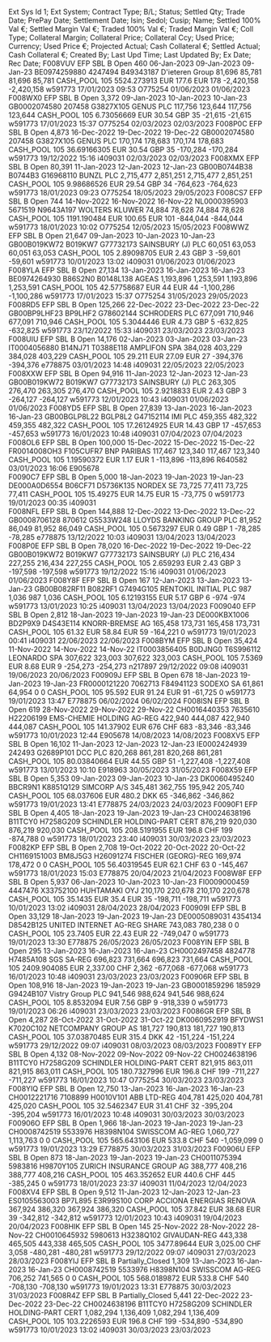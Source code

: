 Ext Sys Id 1;	Ext System;	Contract Type;	B/L;	Status;	Settled Qty;	Trade Date;	PrePay Date;	Settlement Date;	Isin;	Sedol; Cusip;	Name;	Settled 100% Val €;	Settled Margin Val €;	Traded 100% Val €;	Traded Margin Val €;	Coll Type;	Collateral Margin;	Collateral Price;	Collateral Ccy;	Used Price;	Currency;	Used Price €;	Projected Actual; Cash Collateral €;	Settled Actual; Cash Collateral €;	Created By;	Last Upd Time;	Last Updated By;	Ex Date;	Rec Date;
F008VUV	EFP	SBL	B	Open	460	06-Jan-2023	09-Jan-2023	09-Jan-23	BE0974259880	4247494	B49343187	D'ieteren Group	81,696	85,781	81,696	85,781	CASH_POOL	105	5524.273913	EUR	177.6	EUR	178	-2,420,158	-2,420,158	w591773	17/01/2023 09:53	O775254	01/06/2023	01/06/2023
F008WX0	EFP	SBL	B	Open	3,372	09-Jan-2023	10-Jan-2023	10-Jan-23	GB0002074580	207458	G3827X105	GENUS PLC	117,756	123,644	117,756	123,644	CASH_POOL	105	6.73056669	EUR	30.54	GBP	35	-21,615	-21,615	w591773	17/01/2023 15:37	O775254	02/03/2023	02/03/2023
F008P0C	EFP	SBL	B	Open	4,873	16-Dec-2022	19-Dec-2022	19-Dec-22	GB0002074580	207458	G3827X105	GENUS PLC	170,174	178,683	170,174	178,683	CASH_POOL	105	36.69166305	EUR	30.54	GBP	35	-170,284	-170,284	w591773	19/12/2022 15:16	i409031	02/03/2023	02/03/2023
F008XMX	EFP	SBL	B	Open	80,391	11-Jan-2023	12-Jan-2023	12-Jan-23	GB00B0744B38	B0744B3	G16968110	BUNZL PLC	2,715,477	2,851,251	2,715,477	2,851,251	CASH_POOL	105	9.98686526	EUR	29.54	GBP	34	-764,623	-764,623	w591773	18/01/2023 09:23	O775254	18/05/2023	29/05/2023
F008CS7	EFP	SBL	B	Open	744	14-Nov-2022	16-Nov-2022	16-Nov-22	NL0000395903	5671519	N9643A197	WOLTERS KLUWER	74,884	78,628	74,884	78,628	CASH_POOL	105	1191.190484	EUR	100.65	EUR	101	-844,044	-844,044	w591773	18/01/2023 10:02	O775254	12/05/2023	15/05/2023
F008WWZ	EFP	SBL	B	Open	21,647	09-Jan-2023	10-Jan-2023	10-Jan-23	GB00B019KW72	B019KW7	G77732173	SAINSBURY (J) PLC	60,051	63,053	60,051	63,053	CASH_POOL	105	2.89098705	EUR	2.43	GBP	3	-59,601	-59,601	w591773	10/01/2023 13:02	i409031	01/06/2023	01/06/2023
F008YLA	EFP	SBL	B	Open	27,134	13-Jan-2023	16-Jan-2023	16-Jan-23	BE0974264930	B86S2N0	B0148L138	AGEAS	1,193,896	1,253,591	1,193,896	1,253,591	CASH_POOL	105	42.57758687	EUR	44	EUR	44	-1,100,286	-1,100,286	w591773	17/01/2023 15:37	O775254	31/05/2023	29/05/2023
F008RD5	EFP	SBL	B	Open	125,266	22-Dec-2022	23-Dec-2022	23-Dec-22	GB00BP9LHF23	BP9LHF2	G78602144	SCHRODERS PLC	677,091	710,946	677,091	710,946	CASH_POOL	105	5.3044446	EUR	4.73	GBP	5	-632,825	-632,825	w591773	23/12/2022 15:33	i409031	23/03/2023	23/03/2023
F008UIU	EFP	SBL	B	Open	14,176	02-Jan-2023	03-Jan-2023	03-Jan-23	IT0004056880	B14NJ71	T0388E118	AMPLIFON SPA	384,028	403,229	384,028	403,229	CASH_POOL	105	29.211	EUR	27.09	EUR	27	-394,376	-394,376	e778875	03/01/2023 14:48	i409031	22/05/2023	22/05/2023
F008XXW	EFP	SBL	B	Open	94,916	11-Jan-2023	12-Jan-2023	12-Jan-23	GB00B019KW72	B019KW7	G77732173	SAINSBURY (J) PLC	263,305	276,470	263,305	276,470	CASH_POOL	105	2.9218833	EUR	2.43	GBP	3	-264,127	-264,127	w591773	12/01/2023 10:43	i409031	01/06/2023	01/06/2023
F008YD5	EFP	SBL	B	Open	27,839	13-Jan-2023	16-Jan-2023	16-Jan-23	GB00BGLP8L22	BGLP8L2	G47152114	IMI PLC	459,355	482,322	459,355	482,322	CASH_POOL	105	17.26124925	EUR	14.43	GBP	17	-457,653	-457,653	w591773	16/01/2023 10:48	i409031	07/04/2023	07/04/2023
F008OL6	EFP	SBL	B	Open	100,000	15-Dec-2022	15-Dec-2022	15-Dec-22	FR0014008OH3		F105CUFR7	BNP PARIBAS	117,467	123,340	117,467	123,340	CASH_POOL	105	1.19590372	EUR	1.17	EUR	1	-113,896	-113,896	R640582	03/01/2023 16:06	E905678		
F0090C7	EFP	SBL	B	Open	5,000	18-Jan-2023	19-Jan-2023	19-Jan-23	DE000A0D6554	B06CF71	D5736K135	NORDEX SE	73,725	77,411	73,725	77,411	CASH_POOL	105	15.49275	EUR	14.75	EUR	15	-73,775	0	w591773	19/01/2023 00:35	i409031		
F008NFL	EFP	SBL	B	Open	144,888	12-Dec-2022	13-Dec-2022	13-Dec-22	GB0008706128	870612	G5533W248	LLOYDS BANKING GROUP PLC	81,952	86,049	81,952	86,049	CASH_POOL	105	0.5673297	EUR	0.49	GBP	1	-78,285	-78,285	e778875	13/12/2022 10:03	i409031	13/04/2023	13/04/2023
F008P0E	EFP	SBL	B	Open	78,020	16-Dec-2022	19-Dec-2022	19-Dec-22	GB00B019KW72	B019KW7	G77732173	SAINSBURY (J) PLC	216,434	227,255	216,434	227,255	CASH_POOL	105	2.659293	EUR	2.43	GBP	3	-197,598	-197,598	w591773	19/12/2022 15:16	i409031	01/06/2023	01/06/2023
F008Y8F	EFP	SBL	B	Open	167	12-Jan-2023	13-Jan-2023	13-Jan-23	GB00B082RF11	B082RF1	G7494G105	RENTOKIL INITIAL PLC	987	1,036	987	1,036	CASH_POOL	105	6.12193155	EUR	5.17	GBP	6	-974	-974	w591773	13/01/2023 10:25	i409031	13/04/2023	13/04/2023
F009040	EFP	SBL	B	Open	2,812	18-Jan-2023	19-Jan-2023	19-Jan-23	DE000KBX1006	BD2P9X9	D4S43E114	KNORR-BREMSE AG	165,458	173,731	165,458	173,731	CASH_POOL	105	61.32	EUR	58.84	EUR	59	-164,221	0	w591773	19/01/2023 00:41	i409031	22/06/2023	22/06/2023
F008BYM	EFP	SBL	B	Open	35,424	11-Nov-2022	14-Nov-2022	14-Nov-22	IT0003856405	B0DJNG0	T6S996112	LEONARDO SPA	307,622	323,003	307,622	323,003	CASH_POOL	105	7.5369	EUR	8.68	EUR	9	-254,273	-254,273	n217897	29/12/2022 09:08	i409031	19/06/2023	20/06/2023
F00909J	EFP	SBL	B	Open	678	18-Jan-2023	19-Jan-2023	19-Jan-23	FR0000121220	7062713	F84941123	SODEXO SA	61,861	64,954	0	0	CASH_POOL	105	95.592	EUR	91.24	EUR	91	-61,725	0	w591773	19/01/2023 13:47	E778875	06/02/2024	06/02/2024
F008ISN	EFP	SBL	B	Open	619	28-Nov-2022	29-Nov-2022	29-Nov-22	CH0016440353	7635610	H22206199	EMS-CHEMIE HOLDING AG-REG	422,940	444,087	422,940	444,087	CASH_POOL	105	141.37902	EUR	676	CHF	683	-83,346	-83,346	w591773	10/01/2023 12:44	E905678	14/08/2023	14/08/2023
F008XV5	EFP	SBL	B	Open	16,102	11-Jan-2023	12-Jan-2023	12-Jan-23	IE0002424939	242493	G2689P101	DCC PLC	820,268	861,281	820,268	861,281	CASH_POOL	105	80.03840664	EUR	44.55	GBP	51	-1,227,408	-1,227,408	w591773	13/01/2023 10:10	E918963	30/05/2023	31/05/2023
F008X59	EFP	SBL	B	Open	5,353	09-Jan-2023	09-Jan-2023	10-Jan-23	DK0060495240	BBCR9N1	K8851Q129	SIMCORP A/S	345,481	362,755	195,942	205,740	CASH_POOL	105	68.037606	EUR	480.2	DKK	65	-346,862	-346,862	w591773	19/01/2023 13:41	E778875	24/03/2023	24/03/2023
F0090F1	EFP	SBL	B	Open	4,405	18-Jan-2023	19-Jan-2023	19-Jan-23	CH0024638196	B11TCY0	H7258G209	SCHINDLER HOLDING-PART CERT	876,219	920,030	876,219	920,030	CASH_POOL	105	208.5191955	EUR	196.8	CHF	199	-874,788	0	w591773	18/01/2023 23:40	i409031	30/03/2023	23/03/2023
F0082KP	EFP	SBL	B	Open	2,708	19-Oct-2022	20-Oct-2022	20-Oct-22	CH1169151003	BM8J5G3	H26091274	FISCHER (GEORG)-REG	169,974	178,472	0	0	CASH_POOL	105	56.40319545	EUR	62.1	CHF	63	0	-145,467	w591773	18/01/2023 15:03	E778875	20/04/2023	21/04/2023
F008W8F	EFP	SBL	B	Open	5,937	06-Jan-2023	10-Jan-2023	10-Jan-23	FI0009000459	4447476	X33752100	HUHTAMAKI OYJ	210,170	220,678	210,170	220,678	CASH_POOL	105	35.1435	EUR	35.4	EUR	35	-198,711	-198,711	w591773	10/01/2023 13:02	i409031	28/04/2023	28/04/2023
F00909I	EFP	SBL	B	Open	33,129	18-Jan-2023	19-Jan-2023	19-Jan-23	DE0005089031	4354134	D8542B125	UNITED INTERNET AG-REG SHARE	743,083	780,238	0	0	CASH_POOL	105	23.7405	EUR	22.43	EUR	22	-749,047	0	w591773	19/01/2023 13:30	E778875	26/05/2023	26/05/2023
F008YIN	EFP	SBL	B	Open	295	13-Jan-2023	16-Jan-2023	16-Jan-23	CH0002497458	4824778	H7485A108	SGS SA-REG	696,823	731,664	696,823	731,664	CASH_POOL	105	2409.904085	EUR	2,337.00	CHF	2,362	-677,068	-677,068	w591773	16/01/2023 10:48	i409031	23/03/2023	23/03/2023
F00906R	EFP	SBL	B	Open	108,916	18-Jan-2023	19-Jan-2023	19-Jan-23	GB0001859296	185929	G9424B107	Vistry Group PLC	941,546	988,624	941,546	988,624	CASH_POOL	105	8.8532094	EUR	7.56	GBP	9	-918,339	0	w591773	19/01/2023 06:26	i409031	23/03/2023	23/03/2023
F0086GR	EFP	SBL	B	Open	4,287	28-Oct-2022	31-Oct-2022	31-Oct-22	DK0060952919	BFYDWS1	K7020C102	NETCOMPANY GROUP AS	181,727	190,813	181,727	190,813	CASH_POOL	105	37.03870485	EUR	315.4	DKK	42	-151,224	-151,224	w591773	29/12/2022 09:07	i409031	08/03/2023	08/03/2023
F0089TY	EFP	SBL	B	Open	4,132	08-Nov-2022	09-Nov-2022	09-Nov-22	CH0024638196	B11TCY0	H7258G209	SCHINDLER HOLDING-PART CERT	821,915	863,011	821,915	863,011	CASH_POOL	105	180.7327996	EUR	196.8	CHF	199	-711,227	-711,227	w591773	16/01/2023 10:47	O775254	30/03/2023	23/03/2023
F008YIQ	EFP	SBL	B	Open	12,750	13-Jan-2023	16-Jan-2023	16-Jan-23	CH0012221716	7108899	H0010V101	ABB LTD-REG	404,781	425,020	404,781	425,020	CASH_POOL	105	32.5462347	EUR	31.41	CHF	32	-395,204	-395,204	w591773	16/01/2023 10:48	i409031	30/03/2023	30/03/2023
F00906O	EFP	SBL	B	Open	1,966	18-Jan-2023	19-Jan-2023	19-Jan-23	CH0008742519	5533976	H8398N104	SWISSCOM AG-REG	1,060,727	1,113,763	0	0	CASH_POOL	105	565.643106	EUR	533.8	CHF	540	-1,059,099	0	w591773	19/01/2023 13:29	E778875	30/03/2023	31/03/2023
F00906U	EFP	SBL	B	Open	873	18-Jan-2023	19-Jan-2023	19-Jan-23	CH0011075394	5983816	H9870Y105	ZURICH INSURANCE GROUP AG	388,777	408,216	388,777	408,216	CASH_POOL	105	463.352652	EUR	440.6	CHF	445	-385,245	0	w591773	18/01/2023 23:37	i409031	11/04/2023	12/04/2023
F008XV4	EFP	SBL	B	Open	9,512	11-Jan-2023	12-Jan-2023	12-Jan-23	ES0105563003	BP7L895	E3R99S100	CORP ACCIONA ENERGIAS RENOVA	367,924	386,320	367,924	386,320	CASH_POOL	105	37.842	EUR	38.68	EUR	39	-342,812	-342,812	w591773	12/01/2023 10:43	i409031	19/04/2023	20/04/2023
F008HIK	EFP	SBL	B	Open	145	25-Nov-2022	28-Nov-2022	28-Nov-22	CH0010645932	5980613	H3238Q102	GIVAUDAN-REG	443,338	465,505	443,338	465,505	CASH_POOL	105	3477.89644	EUR	3,025.00	CHF	3,058	-480,281	-480,281	w591773	29/12/2022 09:07	i409031	27/03/2023	28/03/2023
F008YIJ	EFP	SBL	B	Partially_Closed	1,309	13-Jan-2023	16-Jan-2023	16-Jan-23	CH0008742519	5533976	H8398N104	SWISSCOM AG-REG	706,252	741,565	0	0	CASH_POOL	105	568.0189872	EUR	533.8	CHF	540	-708,130	-708,130	w591773	19/01/2023 13:31	E778875	30/03/2023	31/03/2023
F008R4Z	EFP	SBL	B	Partially_Closed	5,441	22-Dec-2022	23-Dec-2022	23-Dec-22	CH0024638196	B11TCY0	H7258G209	SCHINDLER HOLDING-PART CERT	1,082,294	1,136,409	1,082,294	1,136,409	CASH_POOL	105	103.2226593	EUR	196.8	CHF	199	-534,890	-534,890	w591773	10/01/2023 13:02	i409031	30/03/2023	23/03/2023
